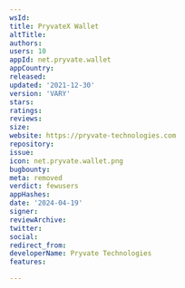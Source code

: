 ```yaml
---
wsId: 
title: PryvateX Wallet
altTitle: 
authors: 
users: 10
appId: net.pryvate.wallet
appCountry: 
released: 
updated: '2021-12-30'
version: 'VARY'
stars: 
ratings: 
reviews: 
size: 
website: https://pryvate-technologies.com
repository: 
issue: 
icon: net.pryvate.wallet.png
bugbounty: 
meta: removed
verdict: fewusers
appHashes: 
date: '2024-04-19'
signer: 
reviewArchive: 
twitter: 
social: 
redirect_from: 
developerName: Pryvate Technologies
features: 

---
```


